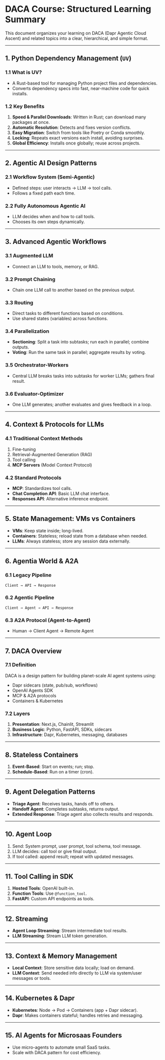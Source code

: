# DACA Course: Structured Learning Summary

This document organizes your learning on DACA (Dapr Agentic Cloud Ascent) and related topics into a clear, hierarchical, and simple format.

---

## 1. Python Dependency Management (`UV`)

### 1.1 What is UV?

- A Rust-based tool for managing Python project files and dependencies.
- Converts dependency specs into fast, near-machine code for quick installs.

### 1.2 Key Benefits

1. **Speed & Parallel Downloads**: Written in Rust; can download many packages at once.
2. **Automatic Resolution**: Detects and fixes version conflicts.
3. **Easy Migration**: Switch from tools like Poetry or Conda smoothly.
4. **Locking**: Repeats exact versions each install, avoiding surprises.
5. **Global Efficiency**: Installs once globally; reuse across projects.

---

## 2. Agentic AI Design Patterns

### 2.1 Workflow System (Semi-Agentic)

- Defined steps: user interacts → LLM → tool calls.
- Follows a fixed path each time.

### 2.2 Fully Autonomous Agentic AI

- LLM decides when and how to call tools.
- Chooses its own steps dynamically.

---

## 3. Advanced Agentic Workflows

### 3.1 Augmented LLM

- Connect an LLM to tools, memory, or RAG.

### 3.2 Prompt Chaining

- Chain one LLM call to another based on the previous output.

### 3.3 Routing

- Direct tasks to different functions based on conditions.
- Use shared states (variables) across functions.

### 3.4 Parallelization

- **Sectioning**: Split a task into subtasks; run each in parallel; combine outputs.
- **Voting**: Run the same task in parallel; aggregate results by voting.

### 3.5 Orchestrator-Workers

- Central LLM breaks tasks into subtasks for worker LLMs; gathers final result.

### 3.6 Evaluator-Optimizer

- One LLM generates; another evaluates and gives feedback in a loop.

---

## 4. Context & Protocols for LLMs

### 4.1 Traditional Context Methods

1. Fine-tuning
2. Retrieval-Augmented Generation (RAG)
3. Tool calling
4. **MCP Servers** (Model Context Protocol)

### 4.2 Standard Protocols

- **MCP**: Standardizes tool calls.
- **Chat Completion API**: Basic LLM chat interface.
- **Responses API**: Alternative inference endpoint.

---

## 5. State Management: VMs vs Containers

- **VMs**: Keep state inside; long-lived.
- **Containers**: Stateless; reload state from a database when needed.
- **LLMs**: Always stateless; store any session data externally.

---

## 6. Agentia World & A2A

### 6.1 Legacy Pipeline

```
Client → API → Response
```

### 6.2 Agentic Pipeline

```
Client → Agent → API → Response
```

### 6.3 A2A Protocol (Agent-to-Agent)

- Human → Client Agent → Remote Agent

---

## 7. DACA Overview

### 7.1 Definition

DACA is a design pattern for building planet-scale AI agent systems using:

- Dapr sidecars (state, pub/sub, workflows)
- OpenAI Agents SDK
- MCP & A2A protocols
- Containers & Kubernetes

### 7.2 Layers

1. **Presentation**: Next.js, Chainlit, Streamlit
2. **Business Logic**: Python, FastAPI, SDKs, sidecars
3. **Infrastructure**: Dapr, Kubernetes, messaging, databases

---

## 8. Stateless Containers

1. **Event-Based**: Start on events; run; stop.
2. **Schedule-Based**: Run on a timer (cron).

---

## 9. Agent Delegation Patterns

- **Triage Agent**: Receives tasks, hands off to others.
- **Handoff Agent**: Completes subtasks, returns output.
- **Extended Response**: Triage agent also collects results and responds.

---

## 10. Agent Loop

1. Send: System prompt, user prompt, tool schema, tool message.
2. LLM decides: call tool or give final output.
3. If tool called: append result; repeat with updated messages.

---

## 11. Tool Calling in SDK

1. **Hosted Tools**: OpenAI built-in.
2. **Function Tools**: Use `@function_tool`.
3. **FastAPI**: Custom API endpoints as tools.

---

## 12. Streaming

- **Agent Loop Streaming**: Stream intermediate tool results.
- **LLM Streaming**: Stream LLM token generation.

---

## 13. Context & Memory Management

- **Local Context**: Store sensitive data locally; load on demand.
- **LLM Context**: Send needed info directly to LLM via system/user messages or tools.

---

## 14. Kubernetes & Dapr

- **Kubernetes**: Node → Pod → Containers (app + Dapr sidecar).
- **Dapr**: Makes containers stateful; handles retries and messaging.

---

## 15. AI Agents for Microsaas Founders

- Use micro-agents to automate small SaaS tasks.
- Scale with DACA pattern for cost efficiency.
